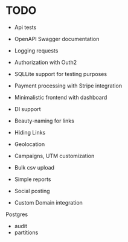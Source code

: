 # TODO

 - Api tests
 - OpenAPI Swagger documentation
 - Logging requests
 - Authorization with Outh2
 - SQLLite support for testing purposes
 - Payment processing with Stripe integration
 - Minimalistic frontend with dashboard
 - DI support
 
 - Beauty-naming for links
 - Hiding Links
 - Geolocation
 - Campaigns, UTM customization
 
 - Bulk csv upload
 - Simple reports

 - Social posting

 - Custom Domain integration

 Postgres
 - audit
 - partitions